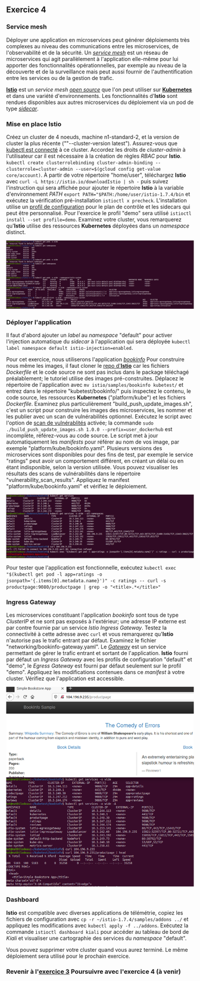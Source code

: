 ## Exercice 4

### Service mesh
Déployer une application en microservices peut générer déploiements très complexes au niveau des communications entre les microservices, de l'observabilité et de la sécurité. Un _[service mesh][3]_ est un réseau de microservices qui agit parallèlement à l'application elle-même pour lui apporter des fonctionnalités opérationnelles, par exemple au niveau de la découverte et de la surveillance mais peut aussi fournir de l'authentification entre les services ou de la gestion de trafic.

**[Istio][4]** est un _service mesh_ _[open source][5]_ que l'on peut utiliser sur **[Kubernetes][0]** et dans une variété d'environnements.  Les fonctionnalités d'**Istio** sont rendues disponibles aux autres microservices du déploiement via un pod de type _[sidecar][6]_.

### Mise en place Istio
Créez un cluster de 4 noeuds, machine n1-standard-2, et la version de cluster la plus récente (""--cluster-version latest"). Assurez-vous que [kubectl est connecté][7] à ce cluster. Accordez les droits de _cluster-admin_ à l'utilisateur car il est nécessaire à la création de règles _RBAC_ pour **Istio**. `kubectl create clusterrolebinding cluster-admin-binding --clusterrole=cluster-admin --user=$(gcloud config get-value core/account)`. À partir de votre répertoire "home/user", téléchargez **Istio** avec `curl -L https://istio.io/downloadIstio | sh -` puis suivez l'instruction qui sera affichée pour ajouter le répertoire **Istio** à la variable d'environnement _PATH_ `export PATH="$PATH:/home/user/istio-1.7.4/bin` et exécutez la vérification pré-installation `istioctl x precheck`.
L'installation utilise un [profil de configuration][8] pour le plan de contrôle et les sidecars qui peut être personnalisé. Pour l'exercice le profil "demo" sera utilisé `istioctl install --set profile=demo`. Examinez votre cluster, vous remarquerez qu'**Istio** utilise des ressources **Kubernetes** déployées dans un _namespace_ distinct.

![service mesh][img0]

### Déployer l'application
Il faut d'abord ajouter un _label_ au _namespace_ "default" pour activer l'injection automatique du _sidecar_ à l'application qui sera déployée `kubectl label namespace default istio-injection=enabled`.

Pour cet exercice, nous utiliserons l'application _[bookinfo][9]_ Pour construire nous même les images, il faut cloner le [repo d'**Istio**][10] car les fichiers _Dockerfile_ et le code source ne sont pas inclus dans le package téléchagé préalablement; le tutoriel utilise des images pré-construites. Déplacez le répertoire de l'application avec `mv istio/samples/bookinfo kubetest/` et entrez dans le répertoire "kubetest/bookinfo/" puis inspectez le contenu, le code source, les ressources **Kubernetes** ("platform/kube") et les fichiers _Dockerfile_. Examinez plus particulièrement "build_push_update_images.sh", c'est un script pour construire les images des microservices, les nommer et les publier avec un scan de vulnérabilités optionnel. Exécutez le script avec l'option de [scan de vulnérablités][11] activée; la commande `sudo ./build_push_update_images.sh 1.0.0 --prefix=user_dockerhub` est incomplète, référez-vous au code source. Le script met à jour automatiquement les _manifests_ pour référer au nom de vos image, par exemple "platform/kube/bookinfo.yaml". Plusieurs versions des microservices sont disponibles pour des fins de test, par exemple le service "ratings" peut avoir un comportement différent, en créant un délai ou en étant indisponible, selon la version utilisée. Vous pouvez visualiser les résultats des scans de vulnérabilités dans le répertoire "vulnerability_scan_results". Appliquez le manifest "platform/kube/bookinfo.yaml" et vérifiez le déploiement.

![services istio][img1]

Pour tester que l'application est fonctionnelle, exécutez `kubectl exec "$(kubectl get pod -l app=ratings -o jsonpath='{.items[0].metadata.name}')" -c ratings -- curl -s productpage:9080/productpage | grep -o "<title>.*</title>"`

### Ingress Gateway
Les microservices constituant l'application _bookinfo_ sont tous de type _ClusterIP_ et ne sont pas exposés à l'extérieur; une adresse IP externe est par contre fournie par un service _Istio Ingress Gateway_. Testez la connectivité à cette adresse avec `curl` et vous remarquerez qu'**Istio** n'autorise pas le trafic entrant par défaut. Examinez le fichier "networking/bookinfo-gateway.yaml". Le _[Gateway][12]_ est un service permettant de gérer le trafic entrant et sortant de l'application. **Istio** fourni par défaut un _Ingress Gateway_ avec les profils de configuration "default" et "demo", le _Egress Gateway_ est fourni par défaut seulement sur le profil "demo". Appliquez les modifications contenues dans ce _manifest_ à votre cluster. Vérifiez que l'application est accessible.

![Ingress Gateway][img2]

### Dashboard
**Istio** est compatible avec diverses applications de télémétrie, copiez les fichiers de configuration avec `cp -r ~/istio-1.7.4/samples/addons ../` et appliquez les modifications avec `kubectl apply -f ../addons`. Exécutez la commande `istioctl dashboard kiali` pour accéder au tableau de bord de _Kiali_ et visualiser une cartographie des services du _namespace_ "default".


Vous pouvez supprimer votre cluster quand vous aurez terminé. Le même déploiement sera utilisé pour le prochain exercice.


### Revenir à l'[exercice 3][1]                  Poursuivre avec l'exercice 4 (à venir)

[0]: ./laboKube.html
[1]: ./laboKube2.html

[3]: https://en.wikipedia.org/wiki/Service_mesh
[4]: https://istio.io/latest/docs/concepts/what-is-istio/
[5]: https://github.com/istio/community
[6]: https://kubernetes.io/fr/docs/concepts/workloads/pods/pod-overview/#comprendre-les-pods
[7]: ./laboKube1.html
[8]: https://istio.io/latest/docs/setup/additional-setup/config-profiles/
[9]: https://istio.io/latest/docs/examples/bookinfo/
[10]: https://github.com/istio/istio/
[11]: http://imagescanner.cloud.ibm.com/
[12]: https://istio.io/latest/docs/concepts/traffic-management/#gateways

[img0]: ./img/kube/kube4-0.png "microservices"
[img1]: ./img/kube/kube4-1.png "services istio"
[img2]: ./img/kube/kube4-2.png "Ingress Gateway"
